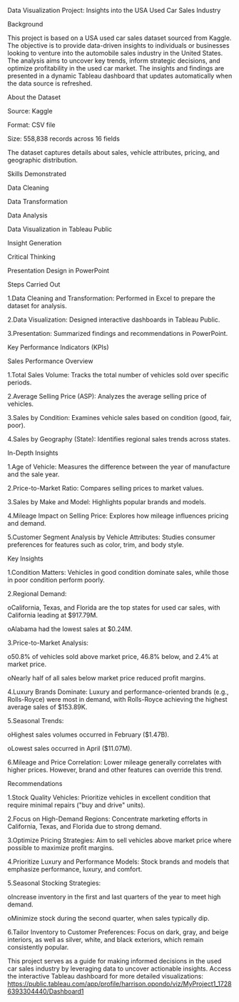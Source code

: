  Data Visualization Project: Insights into the USA Used Car Sales Industry
 
Background

This project is based on a USA used car sales dataset sourced from Kaggle. The objective is to provide data-driven insights to individuals or businesses looking to venture into the automobile sales industry in the United States. The analysis aims to uncover key trends, inform strategic decisions, and optimize profitability in the used car market.
The insights and findings are presented in a dynamic Tableau dashboard that updates automatically when the data source is refreshed.

About the Dataset

Source: Kaggle

Format: CSV file

Size: 558,838 records across 16 fields

The dataset captures details about sales, vehicle attributes, pricing, and geographic distribution.

Skills Demonstrated

Data Cleaning

Data Transformation

Data Analysis

Data Visualization in Tableau Public

Insight Generation

Critical Thinking

Presentation Design in PowerPoint

Steps Carried Out

1.Data Cleaning and Transformation: Performed in Excel to prepare the dataset for analysis.

2.Data Visualization: Designed interactive dashboards in Tableau Public.

3.Presentation: Summarized findings and recommendations in PowerPoint.

Key Performance Indicators (KPIs)

Sales Performance Overview

1.Total Sales Volume: Tracks the total number of vehicles sold over specific periods.

2.Average Selling Price (ASP): Analyzes the average selling price of vehicles.

3.Sales by Condition: Examines vehicle sales based on condition (good, fair, poor).

4.Sales by Geography (State): Identifies regional sales trends across states.

In-Depth Insights

1.Age of Vehicle: Measures the difference between the year of manufacture and the sale year.

2.Price-to-Market Ratio: Compares selling prices to market values.

3.Sales by Make and Model: Highlights popular brands and models.

4.Mileage Impact on Selling Price: Explores how mileage influences pricing and demand.

5.Customer Segment Analysis by Vehicle Attributes: Studies consumer preferences for features such as color, trim, and body style.

Key Insights

1.Condition Matters: Vehicles in good condition dominate sales, while those in poor condition perform poorly.

2.Regional Demand:

oCalifornia, Texas, and Florida are the top states for used car sales, with California leading at $917.79M.

oAlabama had the lowest sales at $0.24M.

3.Price-to-Market Analysis:

o50.8% of vehicles sold above market price, 46.8% below, and 2.4% at market price.

oNearly half of all sales below market price reduced profit margins.

4.Luxury Brands Dominate: Luxury and performance-oriented brands (e.g., Rolls-Royce) were most in demand, with Rolls-Royce achieving the highest average sales of $153.89K.

5.Seasonal Trends:

oHighest sales volumes occurred in February ($1.47B).

oLowest sales occurred in April ($11.07M).

6.Mileage and Price Correlation: Lower mileage generally correlates with higher prices. However, brand and other features can override this trend.

Recommendations

1.Stock Quality Vehicles: Prioritize vehicles in excellent condition that require minimal repairs ("buy and drive" units).

2.Focus on High-Demand Regions: Concentrate marketing efforts in California, Texas, and Florida due to strong demand.

3.Optimize Pricing Strategies: Aim to sell vehicles above market price where possible to maximize profit margins.

4.Prioritize Luxury and Performance Models: Stock brands and models that emphasize performance, luxury, and comfort.

5.Seasonal Stocking Strategies:

oIncrease inventory in the first and last quarters of the year to meet high demand.

oMinimize stock during the second quarter, when sales typically dip.

6.Tailor Inventory to Customer Preferences: Focus on dark, gray, and beige interiors, as well as silver, white, and black exteriors, which remain consistently popular.

This project serves as a guide for making informed decisions in the used car sales industry by leveraging data to uncover actionable insights. Access the interactive Tableau dashboard for more detailed visualizations: https://public.tableau.com/app/profile/harrison.opondo/viz/MyProject1_17286393304440/Dashboard1
 


 
 

